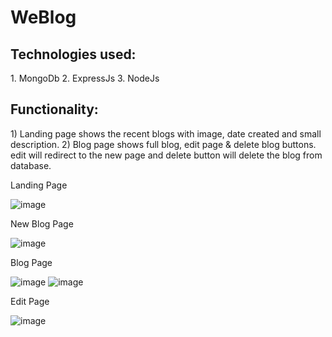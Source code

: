 # WeBlog

<h2>Technologies used: </h2>
1. MongoDb 
2. ExpressJs
3. NodeJs

<h2>Functionality:</h2>
1) Landing page shows the recent blogs with image, date created and small description.
2) Blog page shows full blog, edit page & delete blog buttons. edit will redirect to the new page and delete button will delete the blog from database.


Landing Page

![image](https://user-images.githubusercontent.com/48266405/96283736-43e12000-0ffa-11eb-9c26-91368ad49cea.png)



New Blog Page

![image](https://user-images.githubusercontent.com/48266405/96283827-61ae8500-0ffa-11eb-8225-dee6b9bc14f4.png)



Blog Page

![image](https://user-images.githubusercontent.com/48266405/96283894-7854dc00-0ffa-11eb-8e4a-2df2b028b042.png)
![image](https://user-images.githubusercontent.com/48266405/96283919-81de4400-0ffa-11eb-9ca7-6c81adea44f4.png)



Edit Page

![image](https://user-images.githubusercontent.com/48266405/96283945-8c98d900-0ffa-11eb-8a82-9d1b89fdf1dc.png)



